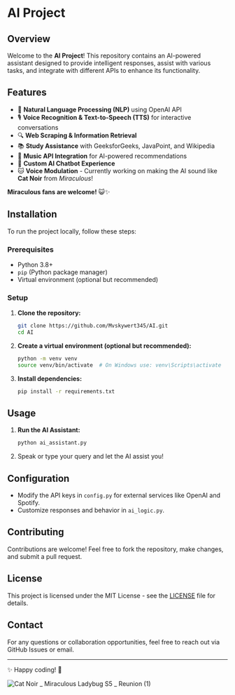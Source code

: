 # AI Project

## Overview
Welcome to the **AI Project**! This repository contains an AI-powered assistant designed to provide intelligent responses, assist with various tasks, and integrate with different APIs to enhance its functionality.

## Features
- 🧠 **Natural Language Processing (NLP)** using OpenAI API
- 🎙️ **Voice Recognition & Text-to-Speech (TTS)** for interactive conversations
- 🔍 **Web Scraping & Information Retrieval**
- 📚 **Study Assistance** with GeeksforGeeks, JavaPoint, and Wikipedia
- 🎵 **Music API Integration** for AI-powered recommendations
- 🤖 **Custom AI Chatbot Experience**
- 🐱 **Voice Modulation** - Currently working on making the AI sound like **Cat Noir** from *Miraculous*!

**Miraculous fans are welcome!** 😺✨

## Installation
To run the project locally, follow these steps:

### Prerequisites
- Python 3.8+
- `pip` (Python package manager)
- Virtual environment (optional but recommended)

### Setup
1. **Clone the repository:**
   ```sh
   git clone https://github.com/Mvskywert345/AI.git
   cd AI
   ```
2. **Create a virtual environment (optional but recommended):**
   ```sh
   python -m venv venv
   source venv/bin/activate  # On Windows use: venv\Scripts\activate
   ```
3. **Install dependencies:**
   ```sh
   pip install -r requirements.txt
   ```

## Usage
1. **Run the AI Assistant:**
   ```sh
   python ai_assistant.py
   ```
2. Speak or type your query and let the AI assist you!

## Configuration
- Modify the API keys in `config.py` for external services like OpenAI and Spotify.
- Customize responses and behavior in `ai_logic.py`.

## Contributing
Contributions are welcome! Feel free to fork the repository, make changes, and submit a pull request.

## License
This project is licensed under the MIT License - see the [LICENSE](LICENSE) file for details.

## Contact
For any questions or collaboration opportunities, feel free to reach out via GitHub Issues or email.

---
✨ Happy coding! 🚀

![Cat Noir _ Miraculous Ladybug S5 _ Reunion (1)](https://github.com/user-attachments/assets/6ebd29a5-68fa-4518-8204-c17796141452)
